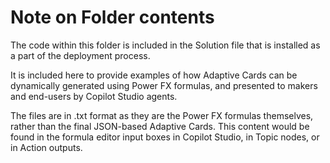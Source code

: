 # Note on Folder contents

The code within this folder is included in the Solution file that is installed as a part of the deployment process.

It is included here to provide examples of how Adaptive Cards can be dynamically generated using Power FX formulas, and presented to makers and end-users by Copilot Studio agents.

The files are in .txt format as they are the Power FX formulas themselves, rather than the final JSON-based Adaptive Cards. This content would be found in the formula editor input boxes in Copilot Studio, in Topic nodes, or in Action outputs.